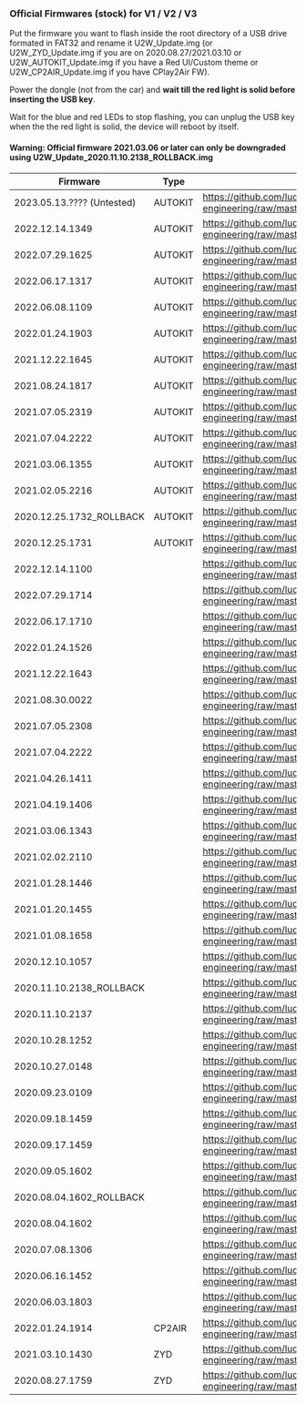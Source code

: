 ### Official Firmwares (stock) for V1 / V2 / V3

Put the firmware you want to flash inside the root directory of a USB drive formated in FAT32 and rename it U2W_Update.img (or U2W_ZYD_Update.img if you are on 2020.08.27/2021.03.10 or U2W_AUTOKIT_Update.img if you have a Red UI/Custom theme or U2W_CP2AIR_Update.img if you have CPlay2Air FW).

Power the dongle (not from the car) and **wait till the red light is solid before inserting the USB key**.

Wait for the blue and red LEDs to stop flashing, you can unplug the USB key when the the red light is solid, the device will reboot by itself.

#### Warning: Official firmware 2021.03.06 or later can only be downgraded using U2W_Update_2020.11.10.2138_ROLLBACK.img

| Firmware | Type | Download link |
| - | - | - |
| 2023.05.13.???? (Untested) | AUTOKIT | https://github.com/ludwig-v/wireless-carplay-dongle-reverse-engineering/raw/master/Firmware/U2W/_AUTOKIT/2023.05.13/U2W_AUTOKIT_Update.img |
| 2022.12.14.1349 | AUTOKIT | https://github.com/ludwig-v/wireless-carplay-dongle-reverse-engineering/raw/master/Firmware/U2W/_AUTOKIT/2022.12.14.1349/U2W_AUTOKIT_Update.img |
| 2022.07.29.1625 | AUTOKIT | https://github.com/ludwig-v/wireless-carplay-dongle-reverse-engineering/raw/master/Firmware/U2W/_AUTOKIT/2022.07.29.1625/U2W_AUTOKIT_Update.img |
| 2022.06.17.1317 | AUTOKIT | https://github.com/ludwig-v/wireless-carplay-dongle-reverse-engineering/raw/master/Firmware/U2W/_AUTOKIT/2022.06.17.1317/U2W_AUTOKIT_Update.img |
| 2022.06.08.1109 | AUTOKIT | https://github.com/ludwig-v/wireless-carplay-dongle-reverse-engineering/raw/master/Firmware/U2W/_AUTOKIT/2022.06.08.1109/U2W_AUTOKIT_Update.img |
| 2022.01.24.1903 | AUTOKIT | https://github.com/ludwig-v/wireless-carplay-dongle-reverse-engineering/raw/master/Firmware/U2W/_AUTOKIT/2022.01.24.1903/U2W_AUTOKIT_Update.img |
| 2021.12.22.1645 | AUTOKIT | https://github.com/ludwig-v/wireless-carplay-dongle-reverse-engineering/raw/master/Firmware/U2W/_AUTOKIT/2021.12.22.1645/U2W_AUTOKIT_Update.img |
| 2021.08.24.1817 | AUTOKIT | https://github.com/ludwig-v/wireless-carplay-dongle-reverse-engineering/raw/master/Firmware/U2W/_AUTOKIT/2021.08.24.1817/U2W_AUTOKIT_Update.img |
| 2021.07.05.2319 | AUTOKIT | https://github.com/ludwig-v/wireless-carplay-dongle-reverse-engineering/raw/master/Firmware/U2W/_AUTOKIT/2021.07.05.2319/U2W_AUTOKIT_Update.img |
| 2021.07.04.2222 | AUTOKIT | https://github.com/ludwig-v/wireless-carplay-dongle-reverse-engineering/raw/master/Firmware/U2W/_AUTOKIT/2021.07.04.2222/U2W_AUTOKIT_Update.img |
| 2021.03.06.1355 | AUTOKIT | https://github.com/ludwig-v/wireless-carplay-dongle-reverse-engineering/raw/master/Firmware/U2W/_AUTOKIT/2021.03.06.1355/U2W_AUTOKIT_Update.img |
| 2021.02.05.2216 | AUTOKIT | https://github.com/ludwig-v/wireless-carplay-dongle-reverse-engineering/raw/master/Firmware/U2W/_AUTOKIT/2021.02.05.2216/U2W_AUTOKIT_Update.img |
| 2020.12.25.1732_ROLLBACK | AUTOKIT | https://github.com/ludwig-v/wireless-carplay-dongle-reverse-engineering/raw/master/Firmware/U2W/_AUTOKIT/2020.12.25.1732_ROLLBACK/U2W_AUTOKIT_Update.img |
| 2020.12.25.1731 | AUTOKIT | https://github.com/ludwig-v/wireless-carplay-dongle-reverse-engineering/raw/master/Firmware/U2W/_AUTOKIT/2020.12.25.1731/U2W_AUTOKIT_Update.img |
| 2022.12.14.1100 |  | https://github.com/ludwig-v/wireless-carplay-dongle-reverse-engineering/raw/master/Firmware/U2W/_/2022.12.14.1100/U2W_Update.img |
| 2022.07.29.1714 |  | https://github.com/ludwig-v/wireless-carplay-dongle-reverse-engineering/raw/master/Firmware/U2W/_/2022.07.29.1714/U2W_Update.img |
| 2022.06.17.1710 |  | https://github.com/ludwig-v/wireless-carplay-dongle-reverse-engineering/raw/master/Firmware/U2W/_/2022.06.17.1710/U2W_Update.img |
| 2022.01.24.1526 |  | https://github.com/ludwig-v/wireless-carplay-dongle-reverse-engineering/raw/master/Firmware/U2W/_/2022.01.24.1526/U2W_Update.img |
| 2021.12.22.1643 |  | https://github.com/ludwig-v/wireless-carplay-dongle-reverse-engineering/raw/master/Firmware/U2W/_/2021.12.22.1643/U2W_Update.img |
| 2021.08.30.0022 |  | https://github.com/ludwig-v/wireless-carplay-dongle-reverse-engineering/raw/master/Firmware/U2W/_/2021.08.30.0022/U2W_Update.img |
| 2021.07.05.2308 |  | https://github.com/ludwig-v/wireless-carplay-dongle-reverse-engineering/raw/master/Firmware/U2W/_/2021.07.05.2308/U2W_Update.img |
| 2021.07.04.2222 |  | https://github.com/ludwig-v/wireless-carplay-dongle-reverse-engineering/raw/master/Firmware/U2W/_/2021.07.04.2222/U2W_Update.img |
| 2021.04.26.1411 |  | https://github.com/ludwig-v/wireless-carplay-dongle-reverse-engineering/raw/master/Firmware/U2W/_/2021.04.26.1411/U2W_Update.img |
| 2021.04.19.1406 |  | https://github.com/ludwig-v/wireless-carplay-dongle-reverse-engineering/raw/master/Firmware/U2W/_/2021.04.19.1406/U2W_Update.img |
| 2021.03.06.1343 |  | https://github.com/ludwig-v/wireless-carplay-dongle-reverse-engineering/raw/master/Firmware/U2W/_/2021.03.06.1343/U2W_Update.img |
| 2021.02.02.2110 |  | https://github.com/ludwig-v/wireless-carplay-dongle-reverse-engineering/raw/master/Firmware/U2W/_/2021.02.02.2110/U2W_Update.img |
| 2021.01.28.1446 |  | https://github.com/ludwig-v/wireless-carplay-dongle-reverse-engineering/raw/master/Firmware/U2W/_/2021.01.28.1446/U2W_Update.img |
| 2021.01.20.1455 |  | https://github.com/ludwig-v/wireless-carplay-dongle-reverse-engineering/raw/master/Firmware/U2W/_/2021.01.20.1455/U2W_Update.img |
| 2021.01.08.1658 |  | https://github.com/ludwig-v/wireless-carplay-dongle-reverse-engineering/raw/master/Firmware/U2W/_/2021.01.08.1658/U2W_Update.img |
| 2020.12.10.1057 |  | https://github.com/ludwig-v/wireless-carplay-dongle-reverse-engineering/raw/master/Firmware/U2W/_/2020.12.10.1057/U2W_Update.img |
| 2020.11.10.2138_ROLLBACK |  | https://github.com/ludwig-v/wireless-carplay-dongle-reverse-engineering/raw/master/Firmware/U2W/_/2020.11.10.2138_ROLLBACK/U2W_Update.img |
| 2020.11.10.2137 |  | https://github.com/ludwig-v/wireless-carplay-dongle-reverse-engineering/raw/master/Firmware/U2W/_/2020.11.10.2137/U2W_Update.img |
| 2020.10.28.1252 |  | https://github.com/ludwig-v/wireless-carplay-dongle-reverse-engineering/raw/master/Firmware/U2W/_/2020.10.28.1252/U2W_Update.img |
| 2020.10.27.0148 |  | https://github.com/ludwig-v/wireless-carplay-dongle-reverse-engineering/raw/master/Firmware/U2W/_/2020.10.27.0148/U2W_Update.img |
| 2020.09.23.0109 |  | https://github.com/ludwig-v/wireless-carplay-dongle-reverse-engineering/raw/master/Firmware/U2W/_/2020.09.23.0109/U2W_Update.img |
| 2020.09.18.1459 |  | https://github.com/ludwig-v/wireless-carplay-dongle-reverse-engineering/raw/master/Firmware/U2W/_/2020.09.18.1459/U2W_Update.img |
| 2020.09.17.1459 |  | https://github.com/ludwig-v/wireless-carplay-dongle-reverse-engineering/raw/master/Firmware/U2W/_/2020.09.17.1459/U2W_Update.img |
| 2020.09.05.1602 |  | https://github.com/ludwig-v/wireless-carplay-dongle-reverse-engineering/raw/master/Firmware/U2W/_/2020.09.05.1602/U2W_Update.img |
| 2020.08.04.1602_ROLLBACK |  | https://github.com/ludwig-v/wireless-carplay-dongle-reverse-engineering/raw/master/Firmware/U2W/_/2020.08.04.1602_ROLLBACK/U2W_Update.img |
| 2020.08.04.1602 |  | https://github.com/ludwig-v/wireless-carplay-dongle-reverse-engineering/raw/master/Firmware/U2W/_/2020.08.04.1602/U2W_Update.img |
| 2020.07.08.1306 |  | https://github.com/ludwig-v/wireless-carplay-dongle-reverse-engineering/raw/master/Firmware/U2W/_/2020.07.08.1306/U2W_Update.img |
| 2020.06.16.1452 |  | https://github.com/ludwig-v/wireless-carplay-dongle-reverse-engineering/raw/master/Firmware/U2W/_/2020.06.16.1452/U2W_Update.img |
| 2020.06.03.1803 |  | https://github.com/ludwig-v/wireless-carplay-dongle-reverse-engineering/raw/master/Firmware/U2W/_/2020.06.03.1803/U2W_Update.img |
| 2022.01.24.1914 | CP2AIR | https://github.com/ludwig-v/wireless-carplay-dongle-reverse-engineering/raw/master/Firmware/U2W/_CP2AIR/2022.01.24.1914/U2W_CP2AIR_Update.img |
| 2021.03.10.1430 | ZYD | https://github.com/ludwig-v/wireless-carplay-dongle-reverse-engineering/raw/master/Firmware/U2W/_ZYD/2021.03.10.1430/U2W_ZYD_Update.img |
| 2020.08.27.1759 | ZYD | https://github.com/ludwig-v/wireless-carplay-dongle-reverse-engineering/raw/master/Firmware/U2W/_ZYD/2020.08.27.1759/U2W_ZYD_Update.img |
